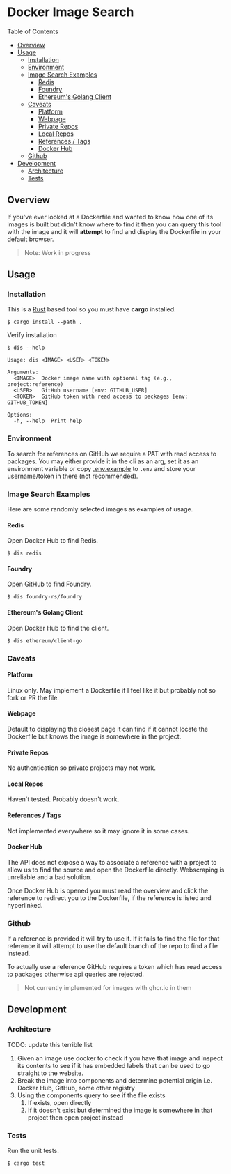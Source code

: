 # Docker Image Search

Table of Contents

- [Overview](#overview)
- [Usage](#usage)
  - [Installation](#installation)
  - [Environment](#environment)
  - [Image Search Examples](#image-search-examples)
    - [Redis](#redis)
    - [Foundry](#foundry)
    - [Ethereum's Golang Client](#ethereums-golang-client)
  - [Caveats](#caveats)
    - [Platform](#platform)
    - [Webpage](#webpage)
    - [Private Repos](#private-repos)
    - [Local Repos](#local-repos)
    - [References / Tags](#references--tags)
    - [Docker Hub](#docker-hub)
  - [Github](#github)
- [Development](#development)
  - [Architecture](#architecture)
  - [Tests](#tests)

## Overview

If you've ever looked at a Dockerfile and wanted to know how one of its images is built but didn't know where to find it then you can query this tool with the image and it will **attempt** to find and display the Dockerfile in your default browser.

> Note: Work in progress

## Usage

### Installation

This is a [Rust](https://www.rust-lang.org/) based tool so you must have **cargo** installed.

```shell
$ cargo install --path .
```

Verify installation

```shell
$ dis --help

Usage: dis <IMAGE> <USER> <TOKEN>

Arguments:
  <IMAGE>  Docker image name with optional tag (e.g., project:reference)
  <USER>   GitHub username [env: GITHUB_USER]
  <TOKEN>  GitHub token with read access to packages [env: GITHUB_TOKEN]

Options:
  -h, --help  Print help
```

### Environment

To search for references on GitHub we require a PAT with read access to packages. You may either provide it in the cli as an arg, set it as an environment variable or copy [.env.example](./.env.example) to `.env` and store your username/token in there (not recommended).

### Image Search Examples

Here are some randomly selected images as examples of usage.

#### Redis

Open Docker Hub to find Redis.

```shell
$ dis redis
```

#### Foundry

Open GitHub to find Foundry.

```shell
$ dis foundry-rs/foundry
```

#### Ethereum's Golang Client

Open Docker Hub to find the client.

```shell
$ dis ethereum/client-go
```

### Caveats

#### Platform

Linux only. May implement a Dockerfile if I feel like it but probably not so fork or PR the file.

#### Webpage

Default to displaying the closest page it can find if it cannot locate the Dockerfile but knows the image is somewhere in the project.

#### Private Repos

No authentication so private projects may not work.

#### Local Repos

Haven't tested. Probably doesn't work.

#### References / Tags

Not implemented everywhere so it may ignore it in some cases.

#### Docker Hub

The API does not expose a way to associate a reference with a project to allow us to find the source and open the Dockerfile directly. Webscraping is unreliable and a bad solution.

Once Docker Hub is opened you must read the overview and click the reference to redirect you to the Dockerfile, if the reference is listed and hyperlinked. 

### Github

If a reference is provided it will try to use it. If it fails to find the file for that reference it will attempt to use the default branch of the repo to find a file instead.

To actually use a reference GitHub requires a token which has read access to packages otherwise api queries are rejected.

> Not currently implemented for images with ghcr.io in them

## Development

### Architecture

TODO: update this terrible list

1. Given an image use docker to check if you have that image and inspect its contents to see if it has embedded labels that can be used to go straight to the website.
2. Break the image into components and determine potential origin i.e. Docker Hub, GitHub, some other registry
3. Using the components query to see if the file exists
   1. If exists, open directly
   2. If it doesn't exist but determined the image is somewhere in that project then open project instead

### Tests

Run the unit tests.

```shell
$ cargo test
```
